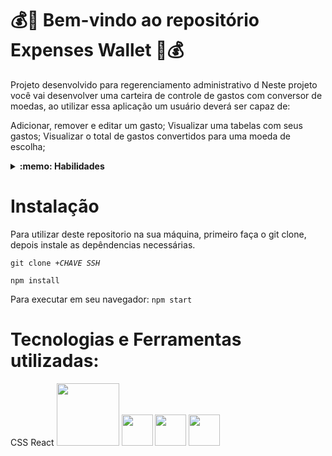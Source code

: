 # 💰👜 Bem-vindo ao repositório Expenses Wallet 🎒💰

Projeto desenvolvido para regerenciamento administrativo d
Neste projeto você vai desenvolver uma carteira de controle de gastos com conversor de moedas, ao utilizar essa aplicação um usuário deverá ser capaz de:

Adicionar, remover e editar um gasto;
Visualizar uma tabelas com seus gastos;
Visualizar o total de gastos convertidos para uma moeda de escolha;

<details>
  <summary><strong>:memo: Habilidades</strong></summary><br />

Neste projeto, verificamos se você é capaz de:

- Criar um _store_ Redux em aplicações React

- Criar _reducers_ no Redux em aplicações React

- Criar _actions_ no Redux em aplicações React

- Criar _dispatchers_ no Redux em aplicações React

- Conectar Redux aos componentes React

- Criar _actions_ assíncronas na sua aplicação React que faz uso de Redux.
</details>

# <strong> Instalação </strong>

Para utilizar deste repositorio na sua máquina, primeiro faça o git clone, depois instale as depêndencias necessárias.

<code>git clone +*CHAVE SSH*</code>

<code>npm install</code>

Para executar em seu navegador:
<code>npm start</code>

# <strong> Tecnologias e Ferramentas utilizadas: </strong>

CSS
	React
<img width="100px" src="https://www.vectorlogo.zone/logos/reactjs/reactjs-ar21.svg" />
<img width="50px" src="https://cdn.jsdelivr.net/gh/devicons/devicon/icons/javascript/javascript-original.svg" />
<img width="50px" src="https://cdn.jsdelivr.net/gh/devicons/devicon/icons/redux/redux-original.svg" />
<img width="50px" src="https://www.vectorlogo.zone/logos/w3_html5/w3_html5-ar21.svg" />

